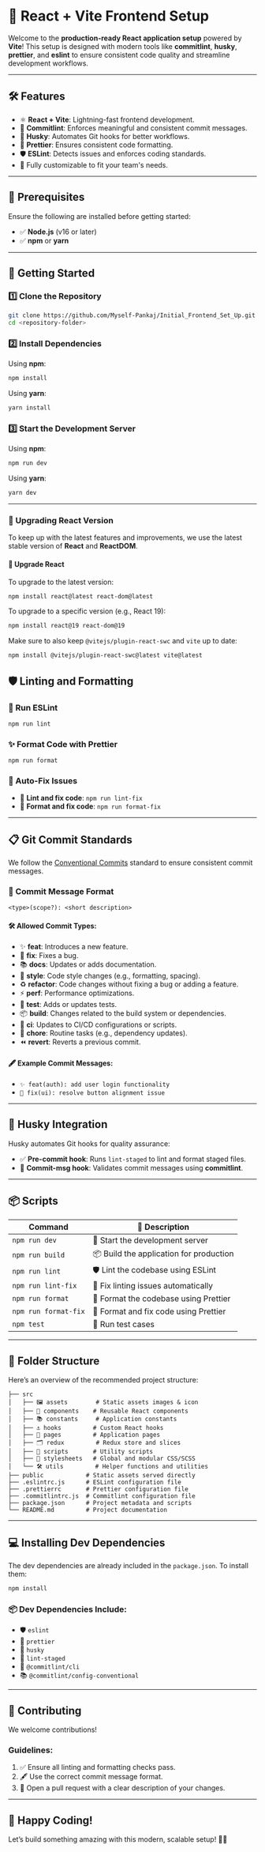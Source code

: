 # 🚀 React + Vite Frontend Setup

Welcome to the **production-ready React application setup** powered by **Vite**! This setup is designed with modern tools like **commitlint**, **husky**, **prettier**, and **eslint** to ensure consistent code quality and streamline development workflows.

---

## 🛠️ Features

-   ⚛️ **React + Vite**: Lightning-fast frontend development.
-   🧹 **Commitlint**: Enforces meaningful and consistent commit messages.
-   🐶 **Husky**: Automates Git hooks for better workflows.
-   🎨 **Prettier**: Ensures consistent code formatting.
-   🛡️ **ESLint**: Detects issues and enforces coding standards.
-   🔧 Fully customizable to fit your team's needs.

---

## 🚩 Prerequisites

Ensure the following are installed before getting started:

-   ✅ **Node.js** (v16 or later)
-   ✅ **npm** or **yarn**

---

## 🚀 Getting Started

### 1️⃣ Clone the Repository

```bash
git clone https://github.com/Myself-Pankaj/Initial_Frontend_Set_Up.git
cd <repository-folder>
```

### 2️⃣ Install Dependencies

Using **npm**:

```bash
npm install
```

Using **yarn**:

```bash
yarn install
```

### 3️⃣ Start the Development Server

Using **npm**:

```bash
npm run dev
```

Using **yarn**:

```bash
yarn dev
```

---

### 🔄 Upgrading React Version

To keep up with the latest features and improvements, we use the latest stable version of **React** and **ReactDOM**.

#### 🔼 Upgrade React

To upgrade to the latest version:

```bash
npm install react@latest react-dom@latest
```

To upgrade to a specific version (e.g., React 19):

```bash
npm install react@19 react-dom@19
```

Make sure to also keep `@vitejs/plugin-react-swc` and `vite` up to date:

```bash
npm install @vitejs/plugin-react-swc@latest vite@latest
```

## 🛡️ Linting and Formatting

### 📄 Run ESLint

```bash
npm run lint
```

### ✨ Format Code with Prettier

```bash
npm run format
```

### 🔧 Auto-Fix Issues

-   🧹 **Lint and fix code**: `npm run lint-fix`
-   🎨 **Format and fix code**: `npm run format-fix`

---

## 📋 Git Commit Standards

We follow the [Conventional Commits](https://www.conventionalcommits.org/) standard to ensure consistent commit messages.

### 📝 Commit Message Format

```
<type>(scope?): <short description>
```

#### 🛠️ Allowed Commit Types:

-   ✨ **feat**: Introduces a new feature.
-   🐛 **fix**: Fixes a bug.
-   📚 **docs**: Updates or adds documentation.
-   🎨 **style**: Code style changes (e.g., formatting, spacing).
-   ♻️ **refactor**: Code changes without fixing a bug or adding a feature.
-   ⚡ **perf**: Performance optimizations.
-   🧪 **test**: Adds or updates tests.
-   📦 **build**: Changes related to the build system or dependencies.
-   🤖 **ci**: Updates to CI/CD configurations or scripts.
-   🧹 **chore**: Routine tasks (e.g., dependency updates).
-   ⏪ **revert**: Reverts a previous commit.

#### 🖋️ Example Commit Messages:

-   `✨ feat(auth): add user login functionality`
-   `🐛 fix(ui): resolve button alignment issue`

---

## 🐙 Husky Integration

Husky automates Git hooks for quality assurance:

-   ✅ **Pre-commit hook**: Runs `lint-staged` to lint and format staged files.
-   📝 **Commit-msg hook**: Validates commit messages using **commitlint**.

---

## 📦 Scripts

| Command              | 🔧 Description                          |
| -------------------- | --------------------------------------- |
| `npm run dev`        | 🚀 Start the development server         |
| `npm run build`      | 📦 Build the application for production |
| `npm run lint`       | 🛡️ Lint the codebase using ESLint       |
| `npm run lint-fix`   | 🧹 Fix linting issues automatically     |
| `npm run format`     | 🎨 Format the codebase using Prettier   |
| `npm run format-fix` | 🔧 Format and fix code using Prettier   |
| `npm test`           | 🧪 Run test cases                       |

---

## 📌 Folder Structure

Here’s an overview of the recommended project structure:

```
├── src
│   ├── 🖼️ assets        # Static assets images & icon
│   ├── 🧩 components    # Reusable React components
│   ├── 📚 constants     # Application constants
│   ├── ⚓ hooks         # Custom React hooks
│   ├── 📄 pages         # Application pages
│   ├── 🗂️ redux         # Redux store and slices
│   ├── 📜 scripts       # Utility scripts
│   ├── 🎨 stylesheets   # Global and modular CSS/SCSS
│   └── 🛠️ utils         # Helper functions and utilities
├── public            # Static assets served directly
├── .eslintrc.js      # ESLint configuration file
├── .prettierrc       # Prettier configuration file
├── .commitlintrc.js  # Commitlint configuration file
├── package.json      # Project metadata and scripts
└── README.md         # Project documentation
```

---

## 💻 Installing Dev Dependencies

The dev dependencies are already included in the `package.json`. To install them:

```bash
npm install
```

### 📦 Dev Dependencies Include:

-   🛡️ `eslint`
-   🎨 `prettier`
-   🐶 `husky`
-   🧹 `lint-staged`
-   📝 `@commitlint/cli`
-   📚 `@commitlint/config-conventional`

---

## 🌟 Contributing

We welcome contributions!

### Guidelines:

1. ✅ Ensure all linting and formatting checks pass.
2. 🖋️ Use the correct commit message format.
3. 🔄 Open a pull request with a clear description of your changes.

---

## 🎉 Happy Coding!

Let’s build something amazing with this modern, scalable setup! 🚀✨
